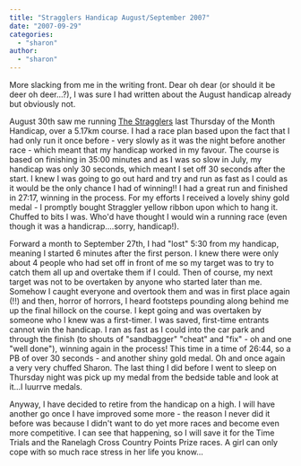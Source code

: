 ```yaml
---
title: "Stragglers Handicap August/September 2007"
date: "2007-09-29"
categories: 
  - "sharon"
author:
  - "sharon"
---
```


More slacking from me in the writing front. Dear oh dear (or should it be deer oh deer...?), I was sure I had written about the August handicap already but obviously not.

August 30th saw me running [The Stragglers](http://www.stragglers.org) last Thursday of the Month Handicap, over a 5.17km course. I had a race plan based upon the fact that I had only run it once before - very slowly as it was the night before another race - which meant that my handicap worked in my favour. The course is based on finishing in 35:00 minutes and as I was so slow in July, my handicap was only 30 seconds, which meant I set off 30 seconds after the start. I knew I was going to go out hard and try and run as fast as I could as it would be the only chance I had of winning!! I had a great run and finished in 27:17, winning in the process. For my efforts I received a lovely shiny gold medal - I promptly bought Straggler yellow ribbon upon which to hang it. Chuffed to bits I was. Who'd have thought I would win a running race (even though it was a handicrap....sorry, handicap!).

Forward a month to September 27th, I had "lost" 5:30 from my handicap, meaning I started 6 minutes after the first person. I knew there were only about 4 people who had set off in front of me so my target was to try to catch them all up and overtake them if I could. Then of course, my next target was not to be overtaken by anyone who started later than me. Somehow I caught everyone and overtook them and was in first place again (!!) and then, horror of horrors, I heard footsteps pounding along behind me up the final hillock on the course. I kept going and was overtaken by someone who I knew was a first-timer. I was saved, first-time entrants cannot win the handicap. I ran as fast as I could into the car park and through the finish (to shouts of "sandbagger" "cheat" and "fix" - oh and one "well done"), winning again in the process! This time in a time of 26:44, so a PB of over 30 seconds - and another shiny gold medal. Oh and once again a very very chuffed Sharon. The last thing I did before I went to sleep on Thursday night was pick up my medal from the bedside table and look at it...I luurrve medals.

Anyway, I have decided to retire from the handicap on a high. I will have another go once I have improved some more - the reason I never did it before was because I didn't want to do yet more races and become even more competitive. I can see that happening, so I will save it for the Time Trials and the Ranelagh Cross Country Points Prize races. A girl can only cope with so much race stress in her life you know...
